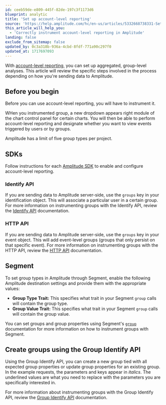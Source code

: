 ```yaml
---
id: ceeb59de-e809-445f-82de-197c3f1173d6
blueprint: analytic
title: 'Set up account-level reporting'
source: 'https://help.amplitude.com/hc/en-us/articles/5332668738331-Set-up-account-level-reporting'
this_article_will_help_you:
  - 'Correctly instrument account-level reporting in Amplitude'
landing: false
exclude_from_sitemap: false
updated_by: 0c3a318b-936a-4cbd-8fdf-771a90c297f0
updated_at: 1717697093
---
```

With [account-level reporting](/docs/analytics/account-level-reporting), you can set up aggregated, group-level analyses. This article will review the specific steps involved in the process depending on how you're sending data to Amplitude. 

## Before you begin

Before you can use account-level reporting, you will have to instrument it.

WHen you instrumented group, a new dropdown appears right module of the chart control panel for certain charts. You will then be able to perform account-level reporting and designate whether you want to view events triggered by users or by groups.

Amplitude has a limit of five group types per project.

## SDKs

Follow instructions for each [Amplitude SDK](/docs/sdks/analytics) to enable and configure account-level reporting.

### Identify API

If you are sending data to Amplitude server-side, use the `groups` key in your identification object. This will associate a particular user in a certain group. For more information on instrumenting groups with the Identify API, review the [Identify API](/docs/apis/analytics/identify) documentation.

### HTTP API

If you are sending data to Amplitude server-side, use the `groups` key in your event object. This will add event-level groups (groups that only persist on that specific event). For more information on instrumenting groups with the HTTP API, review the [HTTP API](/docs/apis/analytics/http-v2) documentation.

## Segment

To set group types in Amplitude through Segment, enable the following Amplitude destination settings and provide them with the appropriate values:

* **Group Type Trait:** This specifies what trait in your Segment `group` calls will contain the group type.
* **Group Value Trait:** This specifies what trait in your Segment `group` calls will contain the group value.

You can set groups and group properties using Segment's [`group`](/docs/analytics/account-level-reporting-setup) documentation for more information on how to instrument groups with Segment. 

## Create groups using the Group Identify API

Using the Group Identify API, you can create a new group tied with all expected group properties or update group properties for an existing group. In the example requests, the parameters and keys appear in  *italics*. The underlined values are what you need to replace with the parameters you are specifically interested in.

For more information about instrumenting groups with the Group Identify API, review the [Group Identify API](/docs/apis/analytics/group-identify) documentation.